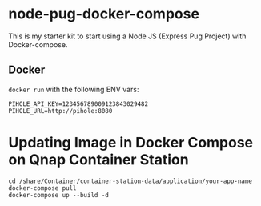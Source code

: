 # node-pug-docker-compose

This is my starter kit to start using a Node JS (Express Pug Project) with Docker-compose.

## Docker

`docker run` with the following ENV vars:

```
PIHOLE_API_KEY=123456789009123843029482
PIHOLE_URL=http://pihole:8080
```
# Updating Image in Docker Compose on Qnap Container Station

```
cd /share/Container/container-station-data/application/your-app-name
docker-compose pull
docker-compose up --build -d
```

